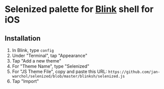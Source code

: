# Selenized palette for [Blink](https://github.com/blinksh/blink) shell for iOS

## Installation

1. In Blink, type `config`
1. Under "Terminal", tap "Appearance"
1. Tap "Add a new theme"
1. For "Theme Name", type "Selenized"
1. For "JS Theme File", copy and paste this URL:
`https://github.com/jan-warchol/selenized/blob/master/blinksh/selenized.js`
1. Tap "Import"

